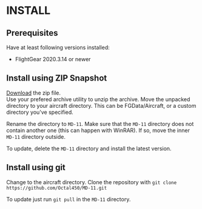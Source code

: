 # INSTALL
## Prerequisites
Have at least following versions installed:
* FlightGear 2020.3.14 or newer

## Install using ZIP Snapshot
[Download](https://github.com/Octal450/MD-11/archive/master.zip) the zip file.  
Use your prefered archive utility to unzip the archive.
Move the unpacked directory to your aircraft directory. This can be FGData/Aircraft, or a custom directory you've specified.

Rename the directory to `MD-11`.
Make sure that the `MD-11` directory does not contain another one (this can happen with WinRAR). If so, move the inner `MD-11` directory outside.

To update, delete the `MD-11` directory and install the latest version.

## Install using git
Change to the aircraft directory.
Clone the repository with `git clone https://github.com/Octal450/MD-11.git`

To update just run `git pull` in the `MD-11` directory.
